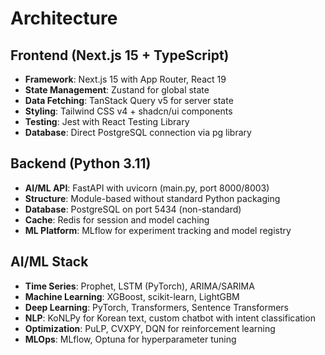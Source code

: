 # Architecture

## Frontend (Next.js 15 + TypeScript)
- **Framework**: Next.js 15 with App Router, React 19
- **State Management**: Zustand for global state
- **Data Fetching**: TanStack Query v5 for server state
- **Styling**: Tailwind CSS v4 + shadcn/ui components
- **Testing**: Jest with React Testing Library
- **Database**: Direct PostgreSQL connection via pg library

## Backend (Python 3.11)
- **AI/ML API**: FastAPI with uvicorn (main.py, port 8000/8003)
- **Structure**: Module-based without standard Python packaging
- **Database**: PostgreSQL on port 5434 (non-standard)
- **Cache**: Redis for session and model caching
- **ML Platform**: MLflow for experiment tracking and model registry

## AI/ML Stack
- **Time Series**: Prophet, LSTM (PyTorch), ARIMA/SARIMA
- **Machine Learning**: XGBoost, scikit-learn, LightGBM
- **Deep Learning**: PyTorch, Transformers, Sentence Transformers
- **NLP**: KoNLPy for Korean text, custom chatbot with intent classification
- **Optimization**: PuLP, CVXPY, DQN for reinforcement learning
- **MLOps**: MLflow, Optuna for hyperparameter tuning